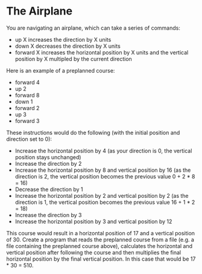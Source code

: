 # The Airplane

You are navigating an airplane, which can take a series of commands:
- up X increases the direction by X units
- down X decreases the direction by X units
- forward X increases the horizontal position by X units and the vertical position by X multipled by the current direction
 
Here is an example of a preplanned course:
- forward 4
- up 2
- forward 8
- down 1
- forward 2
- up 3
- forward 3

These instructions would do the following (with the initial position and direction set to 0):
- Increase the horizontal position by 4 (as your direction is 0, the vertical position stays unchanged)
- Increase the direction by 2
- Increase the horizontal position by 8 and vertical position by 16 (as the direction is 2, the vertical position becomes the previous value 0 + 2 * 8 = 16)
- Decrease the direction by 1
- Increase the horizontal position by 2 and vertical position by 2 (as the direction is 1, the vertical position becomes the previous value 16 + 1 * 2 = 18)
- Increase the direction by 3
- Increase the horizontal position by 3 and vertical position by 12

This course would result in a horizontal position of 17 and a vertical position of 30.
Create a program that reads the preplanned course from a file (e.g. a file
containing the preplanned course above), calculates the horizontal and vertical
position after following the course and then multiplies the final horizontal position
by the final vertical position. In this case that would be 17 * 30 = 510.
